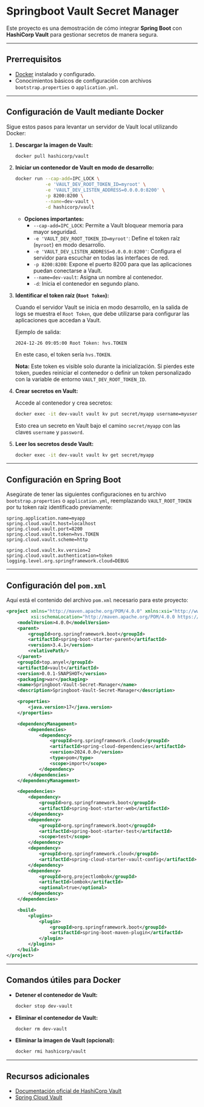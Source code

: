 # Springboot Vault Secret Manager

Este proyecto es una demostración de cómo integrar **Spring Boot** con **HashiCorp Vault** para gestionar secretos de manera segura.

---

## Prerrequisitos

- [Docker](https://www.docker.com/get-started) instalado y configurado.
- Conocimientos básicos de configuración con archivos `bootstrap.properties` o `application.yml`.

---

## Configuración de Vault mediante Docker

Sigue estos pasos para levantar un servidor de Vault local utilizando Docker:

1. **Descargar la imagen de Vault:**

   ```bash
   docker pull hashicorp/vault
   ```

2. **Iniciar un contenedor de Vault en modo de desarrollo:**

   ```bash
   docker run --cap-add=IPC_LOCK \
              -e 'VAULT_DEV_ROOT_TOKEN_ID=myroot' \
              -e 'VAULT_DEV_LISTEN_ADDRESS=0.0.0.0:8200' \
              -p 8200:8200 \
              --name=dev-vault \
              -d hashicorp/vault
   ```

   - **Opciones importantes:**
      - `--cap-add=IPC_LOCK`: Permite a Vault bloquear memoria para mayor seguridad.
      - `-e 'VAULT_DEV_ROOT_TOKEN_ID=myroot'`: Define el token raíz (`myroot`) en modo desarrollo.
      - `-e 'VAULT_DEV_LISTEN_ADDRESS=0.0.0.0:8200'`: Configura el servidor para escuchar en todas las interfaces de red.
      - `-p 8200:8200`: Expone el puerto 8200 para que las aplicaciones puedan conectarse a Vault.
      - `--name=dev-vault`: Asigna un nombre al contenedor.
      - `-d`: Inicia el contenedor en segundo plano.

3. **Identificar el token raíz (`Root Token`):**

   Cuando el servidor Vault se inicia en modo desarrollo, en la salida de logs se muestra el `Root Token`, que debe utilizarse para configurar las aplicaciones que accedan a Vault.

   Ejemplo de salida:

   ```plaintext
   2024-12-26 09:05:00 Root Token: hvs.TOKEN
   ```

   En este caso, el token sería `hvs.TOKEN`.

   **Nota:** Este token es visible solo durante la inicialización. Si pierdes este token, puedes reiniciar el contenedor o definir un token personalizado con la variable de entorno `VAULT_DEV_ROOT_TOKEN_ID`.

4. **Crear secretos en Vault:**

   Accede al contenedor y crea secretos:

   ```bash
   docker exec -it dev-vault vault kv put secret/myapp username=myuser password=mypassword
   ```

   Esto crea un secreto en Vault bajo el camino `secret/myapp` con las claves `username` y `password`.

5. **Leer los secretos desde Vault:**

   ```bash
   docker exec -it dev-vault vault kv get secret/myapp
   ```

---

## Configuración en Spring Boot

Asegúrate de tener las siguientes configuraciones en tu archivo `bootstrap.properties` o `application.yml`, reemplazando `VAULT_ROOT_TOKEN` por tu token raíz identificado previamente:

```properties
spring.application.name=myapp
spring.cloud.vault.host=localhost
spring.cloud.vault.port=8200
spring.cloud.vault.token=hvs.TOKEN
spring.cloud.vault.scheme=http

spring.cloud.vault.kv.version=2
spring.cloud.vault.authentication=token
logging.level.org.springframework.cloud=DEBUG
```

---

## Configuración del `pom.xml`

Aquí está el contenido del archivo `pom.xml` necesario para este proyecto:

```xml
<project xmlns="http://maven.apache.org/POM/4.0.0" xmlns:xsi="http://www.w3.org/2001/XMLSchema-instance"
         xsi:schemaLocation="http://maven.apache.org/POM/4.0.0 https://maven.apache.org/xsd/maven-4.0.0.xsd">
    <modelVersion>4.0.0</modelVersion>
    <parent>
        <groupId>org.springframework.boot</groupId>
        <artifactId>spring-boot-starter-parent</artifactId>
        <version>3.4.1</version>
        <relativePath/>
    </parent>
    <groupId>top.anyel</groupId>
    <artifactId>vault</artifactId>
    <version>0.0.1-SNAPSHOT</version>
    <packaging>war</packaging>
    <name>Springboot-Vault-Secret-Manager</name>
    <description>Springboot-Vault-Secret-Manager</description>

    <properties>
        <java.version>17</java.version>
    </properties>

    <dependencyManagement>
        <dependencies>
            <dependency>
                <groupId>org.springframework.cloud</groupId>
                <artifactId>spring-cloud-dependencies</artifactId>
                <version>2024.0.0</version>
                <type>pom</type>
                <scope>import</scope>
            </dependency>
        </dependencies>
    </dependencyManagement>

    <dependencies>
        <dependency>
            <groupId>org.springframework.boot</groupId>
            <artifactId>spring-boot-starter-web</artifactId>
        </dependency>
        <dependency>
            <groupId>org.springframework.boot</groupId>
            <artifactId>spring-boot-starter-test</artifactId>
            <scope>test</scope>
        </dependency>
        <dependency>
            <groupId>org.springframework.cloud</groupId>
            <artifactId>spring-cloud-starter-vault-config</artifactId>
        </dependency>
        <dependency>
            <groupId>org.projectlombok</groupId>
            <artifactId>lombok</artifactId>
            <optional>true</optional>
        </dependency>
    </dependencies>

    <build>
        <plugins>
            <plugin>
                <groupId>org.springframework.boot</groupId>
                <artifactId>spring-boot-maven-plugin</artifactId>
            </plugin>
        </plugins>
    </build>
</project>
```

---

## Comandos útiles para Docker

- **Detener el contenedor de Vault:**

  ```bash
  docker stop dev-vault
  ```

- **Eliminar el contenedor de Vault:**

  ```bash
  docker rm dev-vault
  ```

- **Eliminar la imagen de Vault (opcional):**

  ```bash
  docker rmi hashicorp/vault
  ```

---

## Recursos adicionales

- [Documentación oficial de HashiCorp Vault](https://www.vaultproject.io/)
- [Spring Cloud Vault](https://spring.io/projects/spring-cloud-vault)

